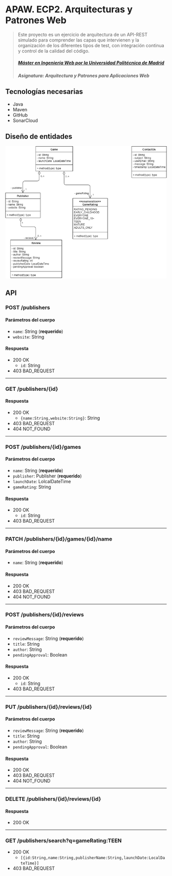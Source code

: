# APAW. ECP2. Arquitecturas y Patrones Web
> Este proyecto es un ejercicio de arquitectura de un API-REST simulado para comprender las capas que intervienen y la organización de los diferentes tipos de test, con integración continua y control de la calidad del código.
> ##### [Máster en Ingeniería Web por la Universidad Politécnica de Madrid](http://miw.etsisi.upm.es)
> ##### Asignatura: *Arquitectura y Patrones para Aplicaciones Web*

## Tecnologías necesarias
* Java
* Maven
* GitHub
* SonarCloud

## Diseño de entidades
![joel-liriano-entities-class-diagram](./docs/joel-liriano-entities-class-diagram.png)

## API

### POST /publishers
#### Parámetros del cuerpo
- `name`: String (**requerido**)
- `website`: String

#### Respuesta
- 200 OK 
  - `id`: String
- 403 BAD_REQUEST

---

### GET /publishers/{id}
#### Respuesta
- 200 OK 
  - `{name:String,website:String}`: String
- 403 BAD_REQUEST
- 404 NOT_FOUND

---

### POST /publishers/{id}/games
#### Parámetros del cuerpo
- `name`: String (**requerido**)
- `publisher`: Publisher (**requerido**)
- `launchDate`: LolcalDateTime
- `gameRating`: String

#### Respuesta
- 200 OK 
  - `id`: String
- 403 BAD_REQUEST

---

### PATCH /publishers/{id}/games/{id}/name
#### Parámetros del cuerpo
- `name`: String (**requerido**)

#### Respuesta
- 200 OK 
- 403 BAD_REQUEST
- 404 NOT_FOUND

---

### POST /publishers/{id}/reviews
#### Parámetros del cuerpo
- `reviewMessage`: String (**requerido**)
- `title`: String
- `author`: String
- `pendingApproval`: Boolean

#### Respuesta
- 200 OK 
  - `id`: String
- 403 BAD_REQUEST

---

### PUT /publishers/{id}/reviews/{id}
#### Parámetros del cuerpo
- `reviewMessage`: String (**requerido**)
- `title`: String
- `author`: String
- `pendingApproval`: Boolean

#### Respuesta
- 200 OK 
- 403 BAD_REQUEST
- 404 NOT_FOUND

---

### DELETE /publishers/{id}/reviews/{id}
#### Respuesta
- 200 OK 

---

### GET /publishers/search?q=gameRating:TEEN
- 200 OK 
  - `[{id:String,name:String,publisherName:String,launchDate:LocalDateTime}]`
- 403 BAD_REQUEST